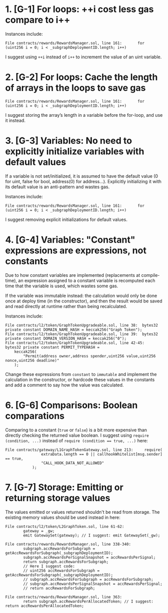 # 1. [G-1] For loops: ++i  cost less gas compare to i++

Instances include:

    File contracts/rewards/RewardsManager.sol, line 161:       for (uint256 i = 0; i < _subgraphDeploymentID.length; i++)

I suggest using `++i` instead of `i++` to increment the value of an uint variable.

# 2. [G-2] For loops: Cache the length of arrays in the loops to save gas

    File contracts/rewards/RewardsManager.sol, line 161:       for (uint256 i = 0; i < _subgraphDeploymentID.length; i++)

I suggest storing the array’s length in a variable before the for-loop, and use it instead.

# 3. [G-3] Variables: No need to explicitly initialize variables with default values

If a variable is not set/initialized, it is assumed to have the default value (0 for uint, false for bool, address(0) for address…). Explicitly initializing it with its default value is an anti-pattern and wastes gas.

Instances include:

    File contracts/rewards/RewardsManager.sol, line 161:       for (uint256 i = 0; i < _subgraphDeploymentID.length; i++)

I suggest removing explicit initializations for default values.

# 4. [G-4] Variables: "Constant" expressions are expressions, not constants

Due to how constant variables are implemented (replacements at compile-time), an expression assigned to a constant variable is recomputed each time that the variable is used, which wastes some gas.

If the variable was immutable instead: the calculation would only be done once at deploy time (in the constructor), and then the result would be saved and read directly at runtime rather than being recalculated.

Instances include:

    File contracts/l2/token/GraphTokenUpgradeable.sol, line 38:  bytes32 private constant DOMAIN_NAME_HASH = keccak256("Graph Token");
    File contracts/l2/token/GraphTokenUpgradeable.sol, line 39:  bytes32 private constant DOMAIN_VERSION_HASH = keccak256("0");
    File contracts/l2/token/GraphTokenUpgradeable.sol, line 42-45:  bytes32 private constant PERMIT_TYPEHASH =
        keccak256(
            "Permit(address owner,address spender,uint256 value,uint256 nonce,uint256 deadline)"
        );

Change these expressions from `constant` to `immutable` and implement the calculation in the constructor, or hardcode these values in the constants and add a comment to say how the value was calculated.

# 6. [G-6] Comparisons: Boolean comparations

Comparing to a constant (`true` or `false`) is a bit more expensive than directly checking the returned value boolean. I suggest using `require (condition, ...)` instead of `require (condition == true, ...)` here:

    File contracts/gateway/L1GraphTokenGateway.sol, line 213:     require(
                    extraData.length == 0 || callhookWhitelist[msg.sender] == true,
                    "CALL_HOOK_DATA_NOT_ALLOWED"
                );

# 7. [G-7] Storage: Emitting or returning storage values

The values emitted or values returned shouldn't be read from storage. The existing memory values should be used instead in here:

    File contracts/l2/token/L2GraphToken.sol, line 61-62:   
            gateway = _gw;
            emit GatewaySet(gateway); // I suggest: emit GatewaySet(_gw);

    File contracts/rewards/RewardsManager.sol, line 338-340:   
            subgraph.accRewardsForSubgraph = getAccRewardsForSubgraph(_subgraphDeploymentID);
            subgraph.accRewardsPerSignalSnapshot = accRewardsPerSignal;
            return subgraph.accRewardsForSubgraph;
            // Here I suggest code:
            // uint256 accRewardsForSubgraph = getAccRewardsForSubgraph(_subgraphDeploymentID);
            // subgraph.accRewardsForSubgraph = accRewardsForSubgraph;
            // subgraph.accRewardsPerSignalSnapshot = accRewardsPerSignal;
            // return accRewardsForSubgraph;
      
    File contracts/rewards/RewardsManager.sol, line 363:   
            return subgraph.accRewardsPerAllocatedToken; // I suggest: return accRewardsPerAllocatedToken;